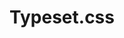 ---
title: Typeset.css
link: "https://pglevy.github.io/typeset.css/"
image: "typeset-css.png"
description: "A drop-in, zero-config relational style sheet for better web typography I made based on the principles outlined in <em>Flexible Typography</em> by Tim Brown."
category: side
---